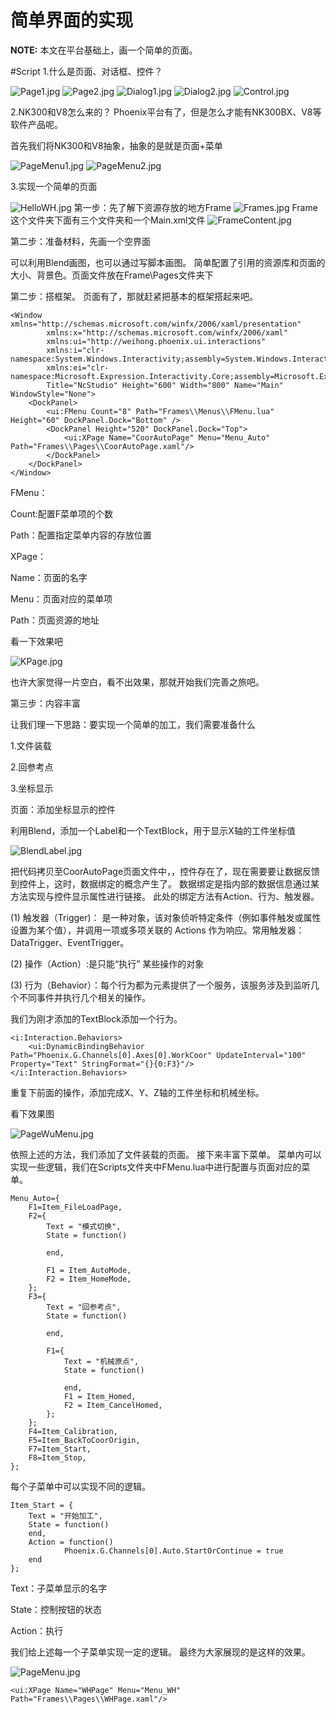 简单界面的实现
======================

**NOTE:** 本文在平台基础上，画一个简单的页面。

#Script
1.什么是页面、对话框、控件？

![Page1.jpg](Page_R/Page1.jpg "Page1")
![Page2.jpg](Page_R/Page2.jpg "Page2")
![Dialog1.jpg](Page_R/Dialog1.jpg "Dialog1")
![Dialog2.jpg](Page_R/Dialog2.jpg "Dialog2")
![Control.jpg](Page_R/Control.jpg "Control")

2.NK300和V8怎么来的？
Phoenix平台有了，但是怎么才能有NK300BX、V8等软件产品呢。

首先我们将NK300和V8抽象，抽象的是就是页面+菜单

![PageMenu1.jpg](Page_R/PageMenu1.jpg "PageMenu1")
![PageMenu2.jpg](Page_R/PageMenu2.jpg "PageMenu2")

3.实现一个简单的页面

![HelloWH.jpg](Page_R/HelloWH.jpg "title")
第一步：先了解下资源存放的地方Frame
![Frames.jpg](Page_R/Frames.jpg "Frames")
Frame这个文件夹下面有三个文件夹和一个Main.xml文件
![FrameContent.jpg](Page_R/FrameContent.jpg "FrameContent")

第二步：准备材料，先画一个空界面

可以利用Blend画图，也可以通过写脚本画图。
简单配置了引用的资源库和页面的大小、背景色。页面文件放在Frame\Pages文件夹下
<UserControl xmlns="http://schemas.microsoft.com/winfx/2006/xaml/presentation"
             xmlns:x="http://schemas.microsoft.com/winfx/2006/xaml"
             xmlns:d="http://schemas.microsoft.com/expression/blend/2008"
             xmlns:i="clr-namespace:System.Windows.Interactivity;assembly=System.Windows.Interactivity"
             xmlns:mc="http://schemas.openxmlformats.org/markup-compatibility/2006"
             xmlns:ui="http://weihong.phoenix.ui.interactions"
             xmlns:ei="clr-namespace:Microsoft.Expression.Interactivity.Core;assembly=Microsoft.Expression.Interactions"
             Width="798"
             Height="455"
             Background="{DynamicResource ContainerBackground}">
</UserControl>

第二步：搭框架。
页面有了，那就赶紧把基本的框架搭起来吧。
````
<Window xmlns="http://schemas.microsoft.com/winfx/2006/xaml/presentation"
        xmlns:x="http://schemas.microsoft.com/winfx/2006/xaml"
        xmlns:ui="http://weihong.phoenix.ui.interactions"
        xmlns:i="clr-namespace:System.Windows.Interactivity;assembly=System.Windows.Interactivity"
        xmlns:ei="clr-namespace:Microsoft.Expression.Interactivity.Core;assembly=Microsoft.Expression.Interactions"
        Title="NcStudio" Height="600" Width="800" Name="Main" WindowStyle="None">
    <DockPanel>
        <ui:FMenu Count="8" Path="Frames\\Menus\\FMenu.lua" Height="60" DockPanel.Dock="Bottom" />
		<DockPanel Height="520" DockPanel.Dock="Top">
            <ui:XPage Name="CoorAutoPage" Menu="Menu_Auto" Path="Frames\\Pages\\CoorAutoPage.xaml"/>
        </DockPanel>
    </DockPanel>
</Window>
````

FMenu：

Count:配置F菜单项的个数

Path：配置指定菜单内容的存放位置

XPage：

Name：页面的名字

Menu：页面对应的菜单项

Path：页面资源的地址

看一下效果吧

![KPage.jpg](Page_R/KPage.jpg "KPage")

也许大家觉得一片空白，看不出效果，那就开始我们完善之旅吧。

第三步：内容丰富

让我们理一下思路：要实现一个简单的加工，我们需要准备什么

1.文件装载

2.回参考点

3.坐标显示

页面：添加坐标显示的控件

利用Blend，添加一个Label和一个TextBlock，用于显示X轴的工件坐标值

![BlendLabel.jpg](Page_R/BlendLabel.jpg "BlendLabel")

把代码拷贝至CoorAutoPage页面文件中，，控件存在了，现在需要要让数据反馈到控件上，这时，数据绑定的概念产生了。
数据绑定是指内部的数据信息通过某方法实现与控件显示属性进行链接。
此处的绑定方法有Action、行为、触发器。

(1) 触发器（Trigger)： 是一种对象，该对象侦听特定条件（例如事件触发或属性设置为某个值），并调用一项或多项关联的 Actions 作为响应。常用触发器：DataTrigger、EventTrigger。 

(2) 操作（Action）:是只能“执行” 某些操作的对象

(3) 行为（Behavior）：每个行为都为元素提供了一个服务，该服务涉及到监听几个不同事件并执行几个相关的操作。

我们为刚才添加的TextBlock添加一个行为。
````
<i:Interaction.Behaviors>
	<ui:DynamicBindingBehavior Path="Phoenix.G.Channels[0].Axes[0].WorkCoor" UpdateInterval="100" Property="Text" StringFormat="{}{0:F3}"/>
</i:Interaction.Behaviors>
````
重复下前面的操作，添加完成X、Y、Z轴的工件坐标和机械坐标。

看下效果图

![PageWuMenu.jpg](Page_R/PageWuMenu.jpg "PageWuMenu")

依照上述的方法，我们添加了文件装载的页面。
接下来丰富下菜单。
菜单内可以实现一些逻辑，我们在Scripts文件夹中FMenu.lua中进行配置与页面对应的菜单。
````
Menu_Auto={
    F1=Item_FileLoadPage,
	F2={
        Text = "模式切换",
	    State = function() 
	    
	    end,
        
		F1 = Item_AutoMode,
		F2 = Item_HomeMode,
	};
	F3={
        Text = "回参考点",
	    State = function() 
	    
	    end,
        
        F1={
			Text = "机械原点",
			State = function() 
	    
			end,
			F1 = Item_Homed,
			F2 = Item_CancelHomed,
		};
	};
	F4=Item_Calibration,
	F5=Item_BackToCoorOrigin,
	F7=Item_Start,
	F8=Item_Stop,
};
````
每个子菜单中可以实现不同的逻辑。
````
Item_Start = {
	Text = "开始加工",
	State = function()
	end,
	Action = function()
			Phoenix.G.Channels[0].Auto.StartOrContinue = true
	end
};
````
Text：子菜单显示的名字

State：控制按钮的状态

Action：执行

我们给上述每一个子菜单实现一定的逻辑。
最终为大家展现的是这样的效果。

![PageMenu.jpg](Page_R/PageMenu.jpg "PageMenu")
````
<ui:XPage Name="WHPage" Menu="Menu_WH" Path="Frames\\Pages\\WHPage.xaml"/>
````




